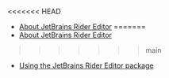 <<<<<<< HEAD
* [About JetBrains Rider Editor](index.md)
=======
* [About JetBrains Rider Editor](index.md)
>>>>>>> main
* [Using the JetBrains Rider Editor package](using-the-jetbrains-rider-editor-package.md)